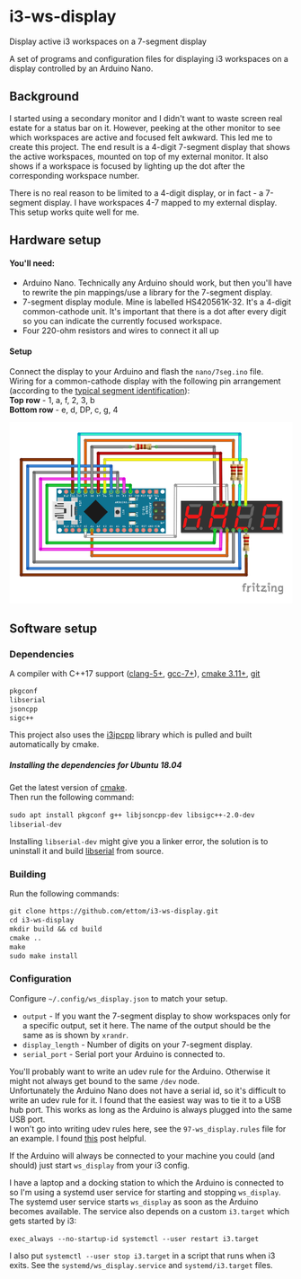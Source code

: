 # i3-ws-display
Display active i3 workspaces on a 7-segment display

A set of programs and configuration files for displaying i3 workspaces on a display
controlled by an Arduino Nano.

## Background
I started using a secondary monitor and I didn't want to waste screen real estate for
a status bar on it. However, peeking at the other monitor to see which workspaces
are active and focused felt awkward. This led me to create this project. The end
result is a 4-digit 7-segment display that shows the active workspaces, mounted on
top of my external monitor. It also shows if a workspace is focused by lighting up
the dot after the corresponding workspace number.

There is no real reason to be limited to a 4-digit display, or in fact - a 7-segment
display. I have workspaces 4-7 mapped to my external display. This setup works quite
well for me.

## Hardware setup
#### You'll need:
* Arduino Nano. Technically any Arduino should work, but then you'll have to rewrite
 the pin mappings/use a library for the 7-segment display.
* 7-segment display module. Mine is labelled HS420561K-32. It's a 4-digit
 common-cathode unit. It's important that there is a dot after every digit so you
  can indicate the currently focused workspace.
* Four 220-ohm resistors and wires to connect it all up

#### Setup
Connect the display to your Arduino and flash the `nano/7seg.ino` file.<br>
Wiring for a common-cathode display with the following pin arrangement (according
to the [typical segment identification](https://commons.wikimedia.org/wiki/File:7_Segment_Display_with_Labeled_Segments.svg#/media/File:7_Segment_Display_with_Labeled_Segments.svg)):<br>
**Top row** - 1, a, f, 2, 3, b <br>
**Bottom row** - e, d, DP, c, g, 4

![Fritzing schematic](https://github.com/ettom/i3-ws-display/blob/master/nano/fritzing.png)


## Software setup
### Dependencies
A compiler with C++17 support ([clang-5+](http://llvm.org/releases/download.html),
[gcc-7+](https://gcc.gnu.org/releases.html)), [cmake 3.11+](https://cmake.org/download/), [git](https://git-scm.com/downloads)
```
pkgconf
libserial
jsoncpp
sigc++
```

This project also uses the [i3ipcpp](https://github.com/drmgc/i3ipcpp) library
which is pulled and built automatically by cmake.

##### Installing the dependencies for Ubuntu 18.04
Get the latest version of [cmake](https://apt.kitware.com/).<br>
Then run the following command:

`sudo apt install pkgconf g++ libjsoncpp-dev libsigc++-2.0-dev libserial-dev`

Installing `libserial-dev` might give you a linker error, the
solution is to uninstall it and build [libserial](https://github.com/crayzeewulf/libserial) from
source.

### Building
Run the following commands:
```
git clone https://github.com/ettom/i3-ws-display.git
cd i3-ws-display
mkdir build && cd build
cmake ..
make
sudo make install
```


### Configuration
Configure `~/.config/ws_display.json` to match your setup.
* `output` -  If you want the 7-segment display to show workspaces only for a
  specific output, set it here. The name of the output should be the same as is shown by
  `xrandr`.
* `display_length` - Number of digits on your 7-segment display.
* `serial_port` - Serial port your Arduino is connected to.

You'll probably want to write an udev rule for the Arduino. Otherwise it might not
always get bound to the same `/dev` node.<br>
Unfortunately the Arduino Nano does not have a serial id, so it's difficult to write
an udev rule for it. I found that the easiest way was to tie it to a USB
hub port. This works as long as the Arduino is always plugged into the same USB
port.<br>
I won't go into writing udev rules here, see the `97-ws_display.rules` file
for an example. I found [this](https://unix.stackexchange.com/a/326708) post helpful.

If the Arduino will always be connected to your machine you could (and should) just
start `ws_display` from your i3 config.

I have a laptop and a docking station to which the Arduino is connected to so I'm
using a systemd user service for starting and stopping `ws_display`. The systemd user
service starts `ws_display` as soon as the Arduino becomes available. The service
also depends on a custom `i3.target` which gets started by i3:

`exec_always --no-startup-id systemctl --user restart i3.target`

I also put `systemctl --user stop i3.target` in a script that runs when i3 exits. See the
`systemd/ws_display.service` and `systemd/i3.target` files.
